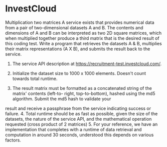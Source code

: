 # InvestCloud
Multiplication two matrices
A service exists that provides numerical data from a pair of two-dimensional datasets A and B. The
contents and dimensions of A and B can be interpreted as two 2D square matrices, which when
multiplied together produce a third matrix that is the desired result of this coding test.
Write a program that retrieves the datasets A & B, multiplies their matrix representations (A X B), and
submits the result back to the service.

1. The service API description at https://recruitment-test.investcloud.com/.
2. Initialize the dataset size to 1000 x 1000 elements. Doesn't count towards total runtime.

3. The result matrix must be formatted as a concatenated string of the matrix' contents (left-to-
right, top-to-bottom), hashed using the md5 algorithm. Submit the md5 hash to validate your

result and receive a passphrase from the service indicating success or failure.
4. Total runtime should be as fast as possible, given the size of the datasets, the nature of the
service API, and the mathematical operation requested (cross product of 2 matrices)
5. For your reference, we have an implementation that completes with a runtime of data
retrieval and computation in around 30 seconds, understood this depends on various factors.